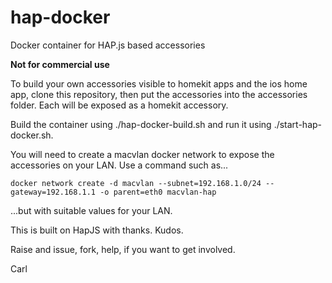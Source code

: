 # hap-docker
Docker container for HAP.js based accessories

__Not for commercial use__

To build your own accessories visible to homekit apps and the ios home app, clone this repository, then put the accessories into the accessories folder. Each will be exposed as a homekit accessory.

Build the container using ./hap-docker-build.sh and run it using ./start-hap-docker.sh.

You will need to create a macvlan docker network to expose the accessories on your LAN. Use a command such as...

`docker network create -d macvlan --subnet=192.168.1.0/24 --gateway=192.168.1.1 -o parent=eth0 macvlan-hap`

...but with suitable values for your LAN.

This is built on HapJS with thanks. Kudos.

Raise and issue, fork, help, if you want to get involved.

Carl

